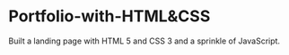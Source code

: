 # Portfolio-with-HTML&CSS

Built a landing page with HTML 5 and CSS 3 and a sprinkle of JavaScript. 
